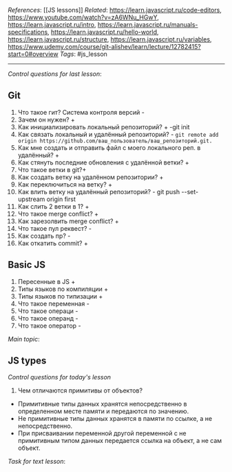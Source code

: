 *References*: [[JS lessons]]
*Related*:  https://learn.javascript.ru/code-editors,
https://www.youtube.com/watch?v=zA6WNu_HGwY,
https://learn.javascript.ru/intro,
https://learn.javascript.ru/manuals-specifications,
https://learn.javascript.ru/hello-world, https://learn.javascript.ru/structure, https://learn.javascript.ru/variables,
https://www.udemy.com/course/git-alishev/learn/lecture/12782415?start=0#overview
*Tags*: #js_lesson  

---

*Control questions for last lesson*: 
## Git 

1. Что такое гит? Система контроля версий -
2. Зачем он нужен? +
3. Как инициализировать локальный репозиторий? + -git init
4. Как связать локальный и удалённый репозиторий? - `git remote add origin https://github.com/ваш_пользователь/ваш_репозиторий.git.`
5. Как мне создать и отправить файл с моего локального реп. в удалённый?  +
6. Как стянуть последние обновления с удалённой ветки?  + 
7. Что такое ветки в git?+
8. Как создать ветку на удалённом репозитории? +
9. Как переключиться на ветку? + 
10. Как влить ветку на удалённый репозиторий? - git push --set-upstream origin first 
11. Как слить 2 ветки в 1? +
12. Что такое merge conflict? +
13. Как зарезолвить merge conflict? +
14. Что такое пул реквест? - 
15. Как создать пр? -
16. Как откатить commit? +

## Basic JS

1. Пересенные в JS +
2. Типы языков по компиляции +
3. Типы языков по типизации +
4. Что такое переменная -
5. Что такое операци -
6. Что такое операнд -
7. Что такое оператор -

*Main topic*: 

## JS types

*Control questions for today's lesson*

1. Чем отличаются примитивы от объектов?
   
- Примитивные типы данных хранятся непосредственно в определенном месте памяти и передаются по значению.
- Не примитивные типы данных хранятся в памяти по ссылке, а не непосредственно.
- При присваивании переменной другой переменной с не примитивным типом данных передается ссылка на объект, а не сам объект.

*Task for text lesson*: 








